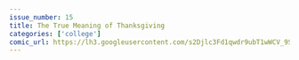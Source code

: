 ```yaml
---
issue_number: 15
title: The True Meaning of Thanksgiving
categories: ['college']
comic_url: https://lh3.googleusercontent.com/s2Djlc3Fd1qwdr9ubT1wWCV_9SPJ_fpSryFKlcu8jTvNOdJYA0W9YkSyd1mBvxg2YjdvhcOJ3H4JqAPn7kVmou13u_kCvIlGYdcLTtGYqaPE1UtvyEd9Pz88_nQimd6o341iEcPipg=w1200
---
```


